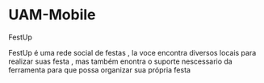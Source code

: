 # UAM-Mobile
FestUp

FestUp é uma rede social de festas , la voce encontra diversos locais para realizar suas festa , mas também enontra o suporte nescessario da ferramenta para que possa organizar sua própria festa 
